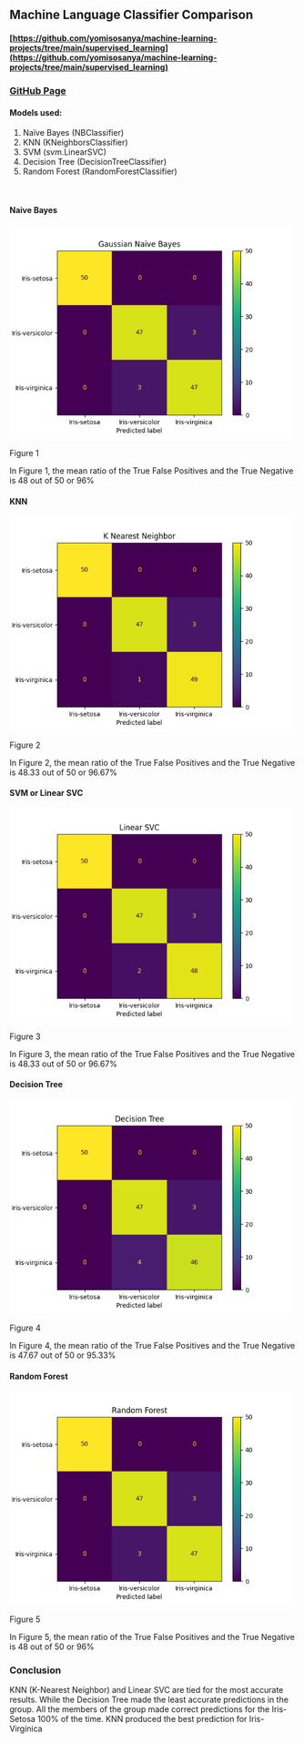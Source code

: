 <h2> Machine Language Classifier Comparison </h2>

#### [https://github.com/yomisosanya/machine-learning-projects/tree/main/supervised_learning](https://github.com/yomisosanya/machine-learning-projects/tree/main/supervised_learning)

### [GitHub Page](https://github.com/yomisosanya/machine-learning-projects/blob/main/supervised_learning/src/Compare_MLModels.md)

<section>
  <h4>Models used:</h4>
  <ol>
    <li>Naïve Bayes (NBClassifier) </li>
    <li>KNN (KNeighborsClassifier) </li>
    <li>SVM (svm.LinearSVC) </li>
    <li>Decision Tree (DecisionTreeClassifier) </li>
    <li>Random Forest (RandomForestClassifier) </li>
  </ol>
</section>
<br/>
<section>
 <h4>Naive Bayes</h4>
 <img src="../build/compare-gaussian-naive-bayes.png"
  alt="Naive Bayes image" width="500"
  />
  <p>Figure 1</p>
  <p>In Figure 1, the mean ratio of the True False Positives and the True Negative is 48 out of 50 or 96%</p>
</section>

 <h4>KNN</h4>
 <img src="../build/compare-k-nearest-neighbor.png"
 alt="KNN image" width="500"
 />
  <p>Figure 2</p>
  <p>In Figure 2, the mean ratio of the True False Positives and the True Negative is 48.33 out of 50 or 96.67%</p>

 <h4>SVM or Linear SVC</h4>
 <img src="../build/compare-linear-svc.png"
 alt="SVM image" width="500"
 />
  <p>Figure 3</p>
  <p>In Figure 3, the mean ratio of the True False Positives and the True Negative is 48.33 out of 50 or 96.67%</p>

 <h4>Decision Tree</h4>
 <img src="../build/compare-decision-tree.png"
 alt="Naive Bayes" width="500"
 />
  <p>Figure 4</p>
  <p>In Figure 4, the mean ratio of the True False Positives and the True Negative is 47.67 out of 50 or 95.33%</p>

 <h4>Random Forest</h4>
 <img src="../build/compare-random-forest.png"
 alt="Naive Bayes" width="500"
 />
  <p>Figure 5</p>
  <p>In Figure 5, the mean ratio of the True False Positives and the True Negative is 48 out of 50 or 96%</p>

  <section>
    <h3>Conclusion</h3>
    <p>KNN (K-Nearest Neighbor) and Linear SVC are tied for the most accurate results. While the Decision Tree made the least accurate predictions in the group. All the members of the group made correct predictions for the Iris-Setosa 100% of the time. KNN produced the best prediction for Iris-Virginica </p>
  <section>
